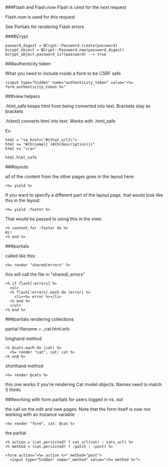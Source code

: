 

###Flash and Flash.now
Flash is used for the *next* request

Flash.now is used for *this* request

See Partials for rendering Flash errors

###BCrypt
```
pasword_digest = BCrypt::Password.create(password)
bcrypt_object = BCrypt::Password.new(password_digest)
bcrypt_object.password_is?(password) --> true
```
###authenticity token

What you need to include inside a form to be CSRF safe

```
<input type="hidden" name="authenticity_token" value="<%= form_authenticity_token %>"
```

###view helpers

.html_safe keeps html from being converted into text. Brackets stay as brackets

.h(text) converts html into text. Works with .html_safe

Ex.

```
html = "<a href=\"#{that_url}\">
html += "#{h(name)} (#{h(description)})"
html += "</a>"

html.html_safe
```

###layouts

all of the content from the other pages goes in the layout here:
```
<%= yield %>
```

If you want to specify a different part of the layout page, that would look like this in the layout:
```
<%= yield :footer %>
```
That would be passed to using this in the view:
```
<% content_for :footer do %>
Hi!
<% end %>
```

###partials

called like this:
```
<%= render "shared/errors" %>
```

this will call the file in "shared/_errors"
```
<% if flash[:errors] %>
  <ul>
  <% flash[:errors].each do |error| %>
    <li><%= error %></li>
  <% end %>
  </ul>
<% end %>
```

###partials rendering collections

partial filename = _cat.html.erb

longhand method

```
<% @cats.each do |cat| %>
  <%= render "cat", cat: cat %>
<% end %>
```
shorthand method
```
<%= render @cats %>
```
this one works if you're rendering Cat model objects. Names need to match (I think)

###working with form partials for users logged in vs. out

the call on the edit and new pages. Note that the form itself is now *not* working with an instance variable
```
<%= render "form", cat: @cat %>
```
the partial

```
<% action = (cat.persisted? ? cat_url(cat) : cats_url) %>
<% method = (cat.persisted? ? :patch : :post) %>

<form action="<%= action %>" method="post">
  <input type="hidden" name="_method" value="<%= method %>">
  ```
